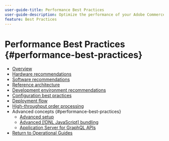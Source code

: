 ```yaml
---
user-guide-title: Performance Best Practices
user-guide-description: Optimize the performance of your Adobe Commerce or Magento Open Source production deployment using our recommendations.
feature: Best Practices
---
```


# Performance Best Practices {#performance-best-practices}

- [Overview](overview.md)
- [Hardware recommendations](hardware.md)
- [Software recommendations](software.md)
- [Reference architecture](reference-architecture.md)
- [Development environment recommendations](development-environment.md)
- [Configuration best practices](configuration.md)
- [Deployment flow](deployment-flow.md)
- [High-throughput order processing](high-throughput-order-processing.md)
- Advanced concepts {#performance-best-practices}
  - [Advanced setup](advanced-setup.md)
  - [Advanced [!DNL JavaScript] bundling](advanced-js-bundling.md)
  - [Application Server for GraphQL APIs](application-server.md)
- [Return to Operational Guides](https://experienceleague.adobe.com/docs/commerce-operations/operational-guides/home.html)
